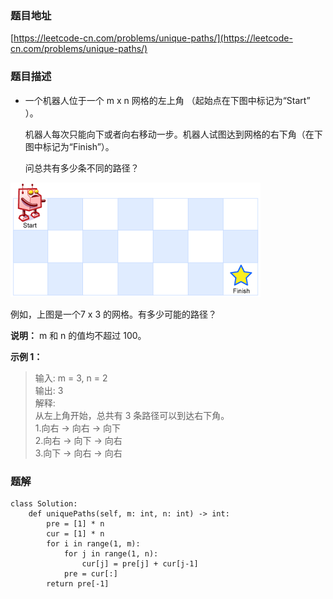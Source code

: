 ### 题目地址

[https://leetcode-cn.com/problems/unique-paths/](https://leetcode-cn.com/problems/unique-paths/)

### 题目描述

- 一个机器人位于一个 m x n 网格的左上角 （起始点在下图中标记为“Start” ）。  

  机器人每次只能向下或者向右移动一步。机器人试图达到网格的右下角（在下图中标记为“Finish”）。  

  问总共有多少条不同的路径？

![](https://github.com/xuxiaochenIT/problemset/blob/master/pic/tencent50_62_unique-paths.png)

例如，上图是一个7 x 3 的网格。有多少可能的路径？

**说明：**  m 和 n 的值均不超过 100。

**示例 1：**

> 输入: m = 3, n = 2  
> 输出: 3  
> 解释:  
> 从左上角开始，总共有 3 条路径可以到达右下角。  
> 1.向右 -> 向右 -> 向下  
> 2.向右 -> 向下 -> 向右  
> 3.向下 -> 向右 -> 向右

### 题解

```
class Solution:
    def uniquePaths(self, m: int, n: int) -> int:
        pre = [1] * n
        cur = [1] * n
        for i in range(1, m):
            for j in range(1, n):
                cur[j] = pre[j] + cur[j-1]
            pre = cur[:]
        return pre[-1]
```

